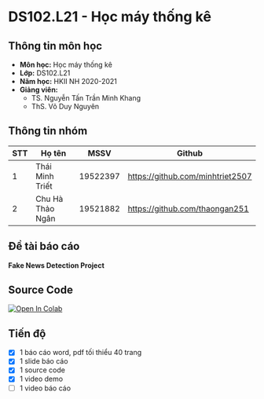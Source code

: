 # DS102.L21 - Học máy thống kê

## Thông tin môn học
* **Môn học:** Học máy thống kê
* **Lớp:** DS102.L21
* **Năm học:** HKII NH 2020-2021
* **Giảng viên:** 
  * TS. Nguyễn Tấn Trần Minh Khang
  * ThS. Võ Duy Nguyên

## Thông tin nhóm
STT | Họ tên | MSSV | Github
--- | -------|------|--------
1 | Thái Minh Triết | 19522397 | https://github.com/minhtriet2507
2 | Chu Hà Thảo Ngân | 19521882 | https://github.com/thaongan251

## Đề tài báo cáo
**Fake News Detection Project**

## Source Code
[![Open In Colab](https://colab.research.google.com/assets/colab-badge.svg)](https://colab.research.google.com/drive/1gSm5BLCB7SBARdYfDIrpatSAMpE5YrDX#scrollTo=wSYFJUMzB7XM&uniqifier=1)

## Tiến độ
- [x] 1 báo cáo word, pdf tối thiểu 40 trang  
- [x] 1 slide báo cáo 
- [x] 1 source code 
- [x] 1 video demo 
- [ ] 1 video báo cáo 

